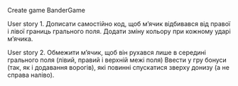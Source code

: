 Create game BanderGame

User story 1. 
Дописати самостійно код, щоб мʼячик відбивався від правої і лівої границь грального поля. 
Додати зміну кольору при кожному ударі мʼячика.

User story 2. 
Обмежити мʼячик, щоб він рухався лише в середині грального поля (лівий, правий і верхній межі поля)
Ввести у гру бонуси (так, як і додавання ворогів), які повинні спускатися зверху донизу (а не справа наліво).